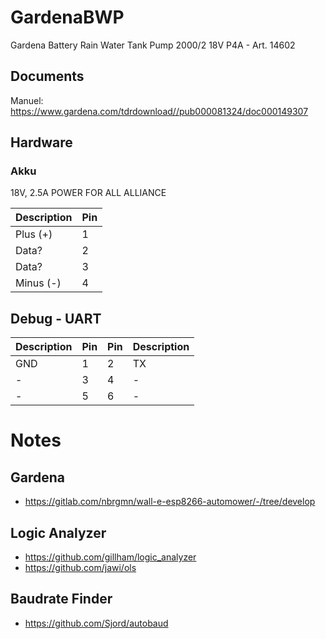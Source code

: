# GardenaBWP
Gardena Battery Rain Water Tank Pump 2000/2 18V P4A - Art. 14602
## Documents
Manuel: https://www.gardena.com/tdrdownload//pub000081324/doc000149307

## Hardware
### Akku
18V, 2.5A POWER FOR ALL ALLIANCE

| Description | Pin |
| --- | --- |
| Plus (+) | 1 |
| Data? | 2 |
| Data? | 3 |
| Minus (-) | 4 |


## Debug - UART
| Description | Pin | Pin | Description |
| --- | --- | --- | --- |
| GND | 1 | 2 | TX |
| - | 3 | 4 | - |
| - | 5 | 6 | - |


# Notes
## Gardena
- https://gitlab.com/nbrgmn/wall-e-esp8266-automower/-/tree/develop

## Logic Analyzer
- https://github.com/gillham/logic_analyzer
- https://github.com/jawi/ols

## Baudrate Finder
- https://github.com/Sjord/autobaud
